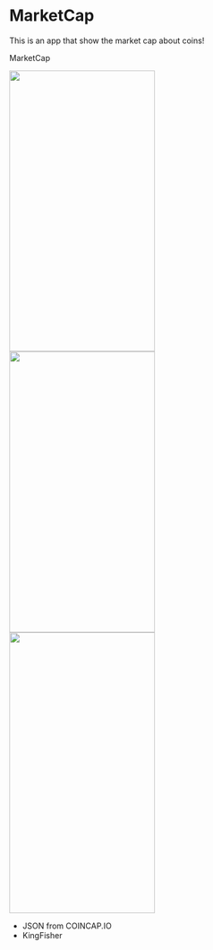 # MarketCap
This is an app that show the market cap about coins!

MarketCap



<img src="https://i.imgur.com/PLNz8h5.gif" width="260" height="500" /><img src="https://i.imgur.com/XcJz7YQ.gif" width="260" height="500" /><img src="https://i.imgur.com/elAsoVn.gif" width="260" height="500" />


- JSON from COINCAP.IO
- KingFisher
